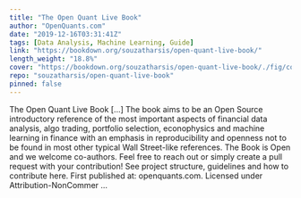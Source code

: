 ```yaml
---
title: "The Open Quant Live Book"
author: "OpenQuants.com"
date: "2019-12-16T03:31:41Z"
tags: [Data Analysis, Machine Learning, Guide]
link: "https://bookdown.org/souzatharsis/open-quant-live-book/"
length_weight: "18.8%"
cover: "https://bookdown.org/souzatharsis/open-quant-live-book/./fig/cover.jpg"
repo: "souzatharsis/open-quant-live-book"
pinned: false
---
```


The Open Quant Live Book [...] The book aims to be an Open Source introductory reference of the most important aspects of financial data analysis, algo trading, portfolio selection, econophysics and machine learning in finance with an emphasis in reproducibility and openness not to be found in most other typical Wall Street-like references. The Book is Open and we welcome co-authors. Feel free to reach out or simply create a pull request with your contribution! See project structure, guidelines and how to contribute here. First published at: openquants.com. Licensed under Attribution-NonCommer ...
